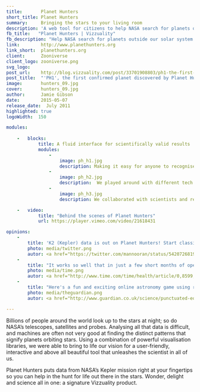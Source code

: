 ```yaml
---
title:       Planet Hunters
short_title: Planet Hunters
summary:     Bringing the stars to your living room
description: 'A web tool for citizens to help NASA search for planets outside our solar system, using a number of powerful visualisation libraries'
fb_title:   "Planet Hunters | Vizzuality"
fb_description: "Help NASA search for planets outside our solar system from your web browser"
link:        http://www.planethunters.org
link_short:  planethunters.org
client:      Zooniverse
client_logo: zooniverse.png
svg_logo:    
post_url:    http://blog.vizzuality.com/post/33701908803/ph1-the-first-confirmed-planet-discovered-by
post_title:  "'PH1', the first confirmed planet discovered by Planet Hunters"
image:       hunters_09.jpg
cover:       hunters_09.jpg
author:      Jamie Gibson
date:        2015-05-07
release_date:  July 2011
highlighted: true
logoWidth:  150

modules:
    
    -   blocks:
            title: A fluid interface for scientifically valid results
            modules:
                -
                    image: ph_h1.jpg
                    description: Making it easy for anyone to recognise the transits and have some fun at the same time 
                -
                    image: ph_h2.jpg
                    description:  We played around with different tech (including heaps of customisation) until we ended up at an interface that was just right
                -
                    image: ph_h3.jpg
                    description: We collaborated with scientists and researchers to create a workflow and features that ensured valid identifications

    -   video:
            title: "Behind the scenes of Planet Hunters"
            url: https://player.vimeo.com/video/21618431

opinions:
    -
        title: 'K2 (Kepler) data is out on Planet Hunters! Start classifying! You might just discover a planet! via /r/space <a href="http://bit.ly/12ZjN8T">http://bit.ly/12ZjN8T</a> #space'
        photo: media/twitter.png
        autor: <a href="https://twitter.com/mannooran/status/542072681915772928"> Jestin Mannoor </a>
    -
        title: "It works so well that in just a few short months of operation, the more than 22,000 visitors to the website have found nearly 50 potential planets"
        photo: media/time.png
        autor: <a href="http://www.time.com/time/health/article/0,8599,2065049,00.html"> TIME </a>
    -
        title: "Here's a fun and exciting online astronomy game using real scientific data where you, the citizen-scientist, identify stars that may have planets orbiting them."
        photo: media/theguardian.png
        autor: <a href="http://www.guardian.co.uk/science/punctuated-equilibrium/2010/dec/17/3"> The Guardian </a>

---
```


Billions of people around the world look up to the stars at night; so do NASA’s telescopes, satellites and probes. Analysing all that data is difficult, and machines are often not very good at finding the distinct patterns that signify planets orbiting stars. Using a combination of powerful visualisation libraries, we were able to bring to life our vision for a user-friendly, interactive and above all beautiful tool that unleashes the scientist in all of us. 

Planet Hunters puts data from NASA’s Kepler mission right at your fingertips so you can help in the hunt for life out there in the stars. Wonder, delight and science all in one: a signature Vizzuality product. 

